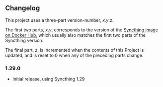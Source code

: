 ## Changelog

This project uses a three-part version-number, <var>x</var>.<var>y</var>.<var>z</var>.

The first two parts, <var>x</var>.<var>y</var>, corresponds to the version of the [Syncthing image on Docker Hub](https://hub.docker.com/r/syncthing/syncthing/tags), which usually also matches the first two parts of the Syncthing version.

The final part, <var>z</var>, is incremented when the contents of this Project is updated, and is reset to 0 when any of the preceding parts change.

### 1.29.0

- Initial release, using Syncthing 1.29
